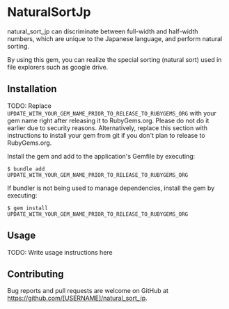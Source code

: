 # NaturalSortJp

natural_sort_jp can discriminate between full-width and half-width numbers, which are unique to the Japanese language, and perform natural sorting.

By using this gem, you can realize the special sorting (natural sort) used in file explorers such as google drive.

## Installation

TODO: Replace `UPDATE_WITH_YOUR_GEM_NAME_PRIOR_TO_RELEASE_TO_RUBYGEMS_ORG` with your gem name right after releasing it to RubyGems.org. Please do not do it earlier due to security reasons. Alternatively, replace this section with instructions to install your gem from git if you don't plan to release to RubyGems.org.

Install the gem and add to the application's Gemfile by executing:

    $ bundle add UPDATE_WITH_YOUR_GEM_NAME_PRIOR_TO_RELEASE_TO_RUBYGEMS_ORG

If bundler is not being used to manage dependencies, install the gem by executing:

    $ gem install UPDATE_WITH_YOUR_GEM_NAME_PRIOR_TO_RELEASE_TO_RUBYGEMS_ORG

## Usage

TODO: Write usage instructions here

## Contributing

Bug reports and pull requests are welcome on GitHub at https://github.com/[USERNAME]/natural_sort_jp.
